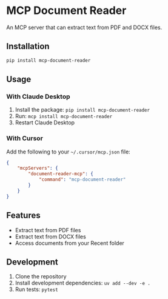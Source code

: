 # MCP Document Reader

An MCP server that can extract text from PDF and DOCX files.

## Installation

```bash
pip install mcp-document-reader
```

## Usage

### With Claude Desktop

1. Install the package: `pip install mcp-document-reader`
2. Run: `mcp install mcp-document-reader`
3. Restart Claude Desktop

### With Cursor

Add the following to your `~/.cursor/mcp.json` file:

```json
{
    "mcpServers": {
        "document-reader-mcp": {
            "command": "mcp-document-reader"
        }
    }
}
```

## Features

- Extract text from PDF files
- Extract text from DOCX files
- Access documents from your Recent folder

## Development

1. Clone the repository
2. Install development dependencies: `uv add --dev -e .`
3. Run tests: `pytest`
```